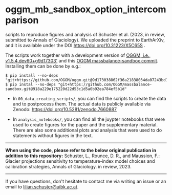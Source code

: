 # oggm_mb_sandbox_option_intercomparison

scripts to reproduce figures and analysis of Schuster et al. (2023, in review, submitted to Annals of Glaciology). We uploaded the preprint to EarthArXiv, and it is available under the DOI https://doi.org/10.31223/X5C65S .

The scripts work together with a development version of [OGGM, i.e., v1.5.4.dev60+g9d17303'](https://github.com/OGGM/oggm/commit/9d173038862f36a21838034da07243bd189ef2d0) and this [OGGM massbalance-sandbox commit](https://github.com/OGGM/massbalance-sandbox/tree/918a229e175220d22d53c1d5a0b92ea784ef5b1d). Installing them can be done by e.g.:

    $ pip install --no-deps "git+https://github.com/OGGM/oggm.git@9d173038862f36a21838034da07243bd189ef2d0"
    $ pip instal --no-deps "git+https://github.com/OGGM/massbalance-sandbox.git@918a229e175220d22d53c1d5a0b92ea784ef5b1d"

- In `00_data_creating_scripts/`, you can find the scripts to create the data and to postprocess them. The actual data is publicly available via Zenodo: https://doi.org/10.5281/zenodo.7660887

- In `analysis_notebooks/`, you can find all the juypter notebooks that were used to create figures for the paper and the supplementary material. There are also some additional plots and analysis that were used to do statements without figures in the text. 


---
**When using the code, please refer to the below original publication in addition to this repository:**
Schuster, L., Rounce, D. R., and Maussion, F.: Glacier projections sensitivity to temperature-index model choices and calibration strategies, Annals of Glaciology. in review, 2023. 

---

If you have questions, don't hesitate to contact me via writing an issue or an email to lilian.schuster@uibk.ac.at. 